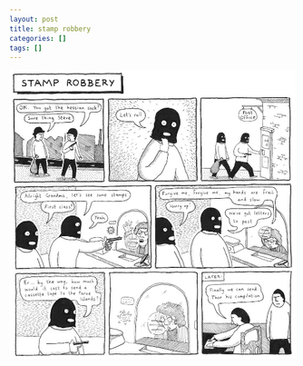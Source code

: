 ```yaml
---
layout: post
title: stamp robbery
categories: []
tags: []
---
```


[![alt](/assets/img/blog/2004/stamp-robbery-1000w.jpg)](/assets/img/blog/2004/stamp-robbery-1000w.jpg)
